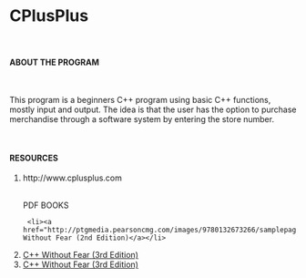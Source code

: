 # CPlusPlus
<br>
<h4>ABOUT THE PROGRAM</h4>
<br>
<p>This program is a beginners C++ program using basic C++ functions, mostly input and output. The idea is that the user has the option to purchase merchandise through a software system by entering the store number.</p>
<br>
<h4>RESOURCES</h4>
<ol>
  <li>http://www.cplusplus.com</li>
  <br>
   <p>PDF BOOKS</p>
   
     <li><a href="http://ptgmedia.pearsoncmg.com/images/9780132673266/samplepages/0132673266.pdf">C++ Without Fear (2nd Edition)</a></li>
    
  <li>
  <a href="https://universalflowuniversity.com/Books/Computer%20Programming/CPlusPlus%20and%20C%20Programming/C++%20Without%20Fear_%20A%20Beginner%27s%20Guide%20That%20Makes%20You%20Feel%20Smart%203rd%20Edition.pdf">C++ Without Fear (3rd Edition)</a>    
  </li>
  
  <li>  <a href="http://ptgmedia.pearsoncmg.com/images/9780134314303/samplepages/9780134314303.pdf">C++ Without Fear (3rd Edition)</a></li>
  
</ol>

